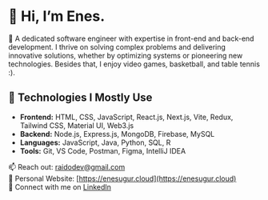# 👋 Hi, I’m Enes.

🚀 A dedicated software engineer with expertise in front-end and back-end development. I thrive on solving complex problems and delivering innovative solutions, whether by optimizing systems or pioneering new technologies. Besides that, I enjoy video games, basketball, and table tennis :).

## 🚩 Technologies I Mostly Use

- **Frontend:** HTML, CSS, JavaScript, React.js, Next.js, Vite, Redux, Tailwind CSS, Material UI, Web3.js
- **Backend:** Node.js, Express.js, MongoDB, Firebase, MySQL
- **Languages:** JavaScript, Java, Python, SQL, R
- **Tools:** Git, VS Code, Postman, Figma, IntelliJ IDEA

📫 Reach out: [raidodev@gmail.com](mailto:raidodev@gmail.com)  
🔗 Personal Website: [https://enesugur.cloud](https://enesugur.cloud)  
🔗 Connect with me on [LinkedIn](https://www.linkedin.com/in/enesuur/)
